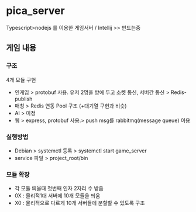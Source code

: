 # pica_server
Typescript>nodejs 를 이용한 게임서버 / Intellij >> 만드는중

## 게임 내용


### 구조
4개 모듈 구현
- 인게임 > protobuf 사용. 유저 2명을 방에 두고 소켓 통신, 서버간 통신 > Redis-publish
- 매칭 > Redis 연동 Pool 구조 (+대기열 구현과 비슷)
- AI > 미정
- 웹 > express, protobuf 사용.> push msg를 rabbitmq(message queue) 이용


### 실행방법
 - Debian > systemctl 등록 > systemctl start game_server
 - service 파일 > project_root/bin
 
### 모듈 확장
 - 각 모듈 띄울때 첫번째 인자 2자리 수 받음 
 - 0X : 물리적1대 서버에 10개 모듈을 띄움 
 - X0 : 물리적으로 다르게 10개 서버들에 분할할 수 있도록 구조
 
